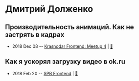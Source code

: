 # Дмитрий Долженко

## Производительность анимаций. Как не застрять в кадрах
- 2018 Dec 08 -- [Krasnodar Frontend: Meetup 4](https://www.youtube.com/watch?v=TI3ZyjcSBiY)  | [:notebook:](https://yadi.sk/d/G8AwLBQo2bI8Pw)  
## Как я ускорял загрузку видео в ok.ru
- 2018 Feb 20 -- [SPB Frontend](https://www.youtube.com/watch?v=vmSsEmwh9k4)  | [:notebook:](http://amp.gs/xDCV)  
